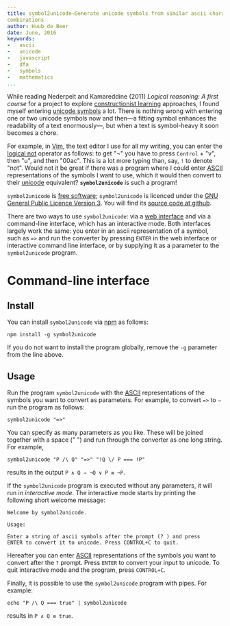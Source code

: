 ```yaml
---
title: symbol2unicode—Generate unicode symbols from similar ascii character
combinations
author: Huub de Beer
date: June, 2016
keywords:
-   ascii
-   unicode
-   javascript
-   dfa
-   symbols
-   mathematics
...
```


While reading Nederpelt and Kamareddine (2011) *Logical reasoning: A first
course* for a project to explore [constructionist
learning](https://en.wikipedia.org/wiki/Constructionism_%28learning_theory%29)
approaches, I found myself entering [unicode
symbols](https://en.wikipedia.org/wiki/List_of_Unicode_characters) a lot.
There is nothing wrong with entering one or two unicode symbols now and then—a
fitting symbol enhances the readability of a text enormously—, but when a text
is symbol-heavy it soon becomes a chore.

For example, in [Vim](http://www.vim.org/), the text editor I use for all my
writing, you can enter the [logical
not](https://en.wikipedia.org/wiki/Negation) operator as follows: to get "¬"
you have to press `Control` + "v", then "u", and then "00ac". This is a lot
more typing than, say, `!` to denote "not". Would not it be great if there was
a program where I could enter [ASCII](https://en.wikipedia.org/wiki/ASCII)
representations of the symbols I want to use, which it would then convert to
their [unicode](https://en.wikipedia.org/wiki/Unicode) equivalent?
**`symbol2unicode`** is such a program!

`symbol2unicode` is [free
software](https://www.gnu.org/philosophy/free-sw.en.html); `symbol2unicode` is
licenced under the [GNU General Public Licence Version
3](https://www.gnu.org/licenses/gpl-3.0.en.html). You will find its [source
code at github](https://github.com/htdebeer/symbol2unicode).

There are two ways to use `symbol2unicode`: via a [web
interface](converter.html) and via a command-line interface, which has an
interactive mode. Both interfaces largely work the same: you enter in an ascii
representation of a symbol, such as `=>` and run the converter by pressing
`ENTER` in the web interface or interactive command line interface, or by
supplying it as a parameter to the `symbol2unicode` program.

# Command-line interface

## Install

You can install `symbol2unicode` via [npm](https://www.npmjs.com/) as follows:

~~~{.bash}
npm install -g symbol2unicode
~~~

If you do not want to install the program globally, remove the `-g` parameter
from the line above. 

## Usage

Run the program `symbol2unicode` with the
[ASCII](https://en.wikipedia.org/wiki/ASCII) representations of the
symbols you want to convert as parameters. For example, to convert `=>` to `⇒`
run the program as follows:

~~~{.bash}
symbol2unicode "=>"
~~~

You can specify as many parameters as you like. These will be joined together
with a space (" ") and run through the converter as one long string. For
example, 

~~~{.bash}
symbol2unicode "P /\ Q" "=>" "!Q \/ P === !P"
~~~~

results in the output `P ∧ Q ⇒ ¬Q ∨ P ≡ ¬P`.

If the `symbol2unicode` program is executed without any parameters, it will
run in *interactive mode*. The interactive mode starts by printing the
following short welcome message:

    Welcome by symbol2unicode. 

    Usage: 

    Enter a string of ascii symbols after the prompt (? ) and press
    ENTER to convert it to unicode. Press CONTROL+C to quit.

Hereafter you can enter [ASCII](https://en.wikipedia.org/wiki/ASCII)
representations of the symbols you want to convert after the `?` prompt. Press
`ENTER` to convert your input to unicode. To quit interactive mode and the
program, press `CONTROL+C`.

Finally, it is possible to use the `symbol2unicode` program with pipes. For
example:

~~~{.bash}
echo "P /\ Q === true" | symbol2unicode
~~~

results in `P ∧ Q ≡ true`.

